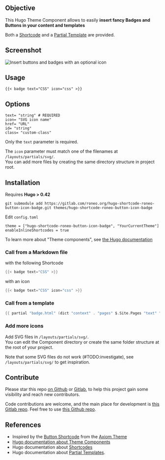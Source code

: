 

## Objective

This Hugo Theme Component allows to easily **insert fancy Badges and Buttons in your content and templates**

Both a [Shortcode](https://gohugo.io/content-management/shortcodes/) and a [Partial Template](https://gohugo.io/templates/partials/) are provided.

## Screenshot

![Insert buttons and badges with an optional icon](https://roneo.org/illustrations/hugo-shortcode-roneo-button-icon-badge/hugo-shortcode-roneo-button-icon-badge-screenshot.jpg)

## Usage

```
{{< badge text="CSS" icon="css" >}}
```

## Options

```
text= "string" # REQUIRED
icon= "SVG icon name"
href= "URL"
id= "string"
class= "custom-class"
```

Only the `text` parameter is required.

The `icon` parameter must match one of the filenames at `/layouts/partials/svg/`.  
You can add more files by creating the same directory structure in project root.


## Installation

Requires **Hugo > 0.42**

    git submodule add https://gitlab.com/roneo.org/hugo-shortcode-roneo-button-icon-badge.git themes/hugo-shortcode-roneo-button-icon-badge

Edit `config.toml`

    theme = ["hugo-shortcode-roneo-button-icon-badge", "YourCurrentTheme"]
    enableInlineShortcodes = true

To learn more about "Theme components", see [the Hugo documentation](https://gohugo.io/hugo-modules/theme-components/)


### Call from a Markdown file

with the following Shortcode

```go
{{< badge text="CSS" >}}
```

with an icon

```go
{{< badge text="CSS" icon="css" >}}
```

### Call from a template

```go
{{ partial "badge.html" (dict "context" . "pages" $.Site.Pages "text" "Hi there" "icon" "git") }}
```

### Add more icons

Add SVG files in `/layouts/partials/svg/`.  
You can edit the Component directory or create the same folder structure at the root of your project.

Note that some SVG files do not work (#TODO:investigate), see `/layouts/partials/svg/` to get inspiration.

## Contribute

Please star this repo [on Github](https://github.com/RoneoOrg/hugo-shortcode-roneo-button-icon-badge) or [Gitlab](https://gitlab.com/Roneo/hugo-shortcode-roneo-button-icon-badge), to help this project gain some visibility and reach new contributors.

Code contributions are welcome, and the main place for development is [this Gitlab repo](https://gitlab.com/Roneo/hugo-shortcode-roneo-button-icon-badge). Feel free to use [this Github repo](https://github.com/RoneoOrg/hugo-shortcode-roneo-button-icon-badge).

## References

- Inspired by the [Button Shortcode](https://github.com/marketempower/axiom/blob/master/layouts/shortcodes/button.html) from the [Axiom Theme](https://www.axiomtheme.com/docs/shortcodes/#button)
- [Hugo documentation about Theme Components](https://gohugo.io/hugo-modules/theme-components/)
- Hugo documentation about [Shortcodes](https://gohugo.io/content-management/shortcodes/)
- Hugo documentation about [Partial Templates](https://gohugo.io/templates/partials/).